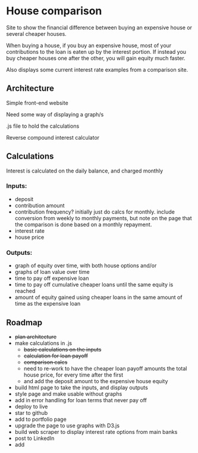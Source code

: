 # House comparison
Site to show the financial difference between buying an expensive house or several cheaper houses.

When buying a house, if you buy an expensive house, most of your contributions to the loan is eaten up by the interest portion. If instead you buy cheaper houses one after the other, you will gain equity much faster.

Also displays some current interest rate examples from a comparison site. 

## Architecture
Simple front-end website

Need some way of displaying a graph/s

.js file to hold the calculations

Reverse compound interest calculator


## Calculations
Interest is calculated on the daily balance, and charged monthly
### Inputs: 
- deposit
- contribution amount
- contribution frequency? initially just do calcs for monthly. include conversion from weekly to monthly payments, but note on the page that the comparison is done based on a monthly repayment.
- interest rate 
- house price 

### Outputs: 
- graph of equity over time, with both house options
and/or
- graphs of loan value over time
- time to pay off expensive loan
- time to pay off cumulative cheaper loans until the same equity is reached
- amount of equity gained using cheaper loans in the same amount of time as the expensive loan

## Roadmap
- ~~plan architecture~~
- make calculations in .js
    - ~~basic calculations on the inputs~~
    - ~~calculation for loan payoff~~
    - ~~comparison calcs~~
    - need to re-work to have the cheaper loan payoff amounts the total house price, for every time after the first
    - and add the deposit amount to the expensive house equity
- build html page to take the inputs, and display outputs
- style page and make usable without graphs
- add in error handling for loan terms that never pay off
- deploy to live
- star to github
- add to portfolio page
- upgrade the page to use graphs with D3.js
- build web scraper to display interest rate options from main banks
- post to LinkedIn
- add 




